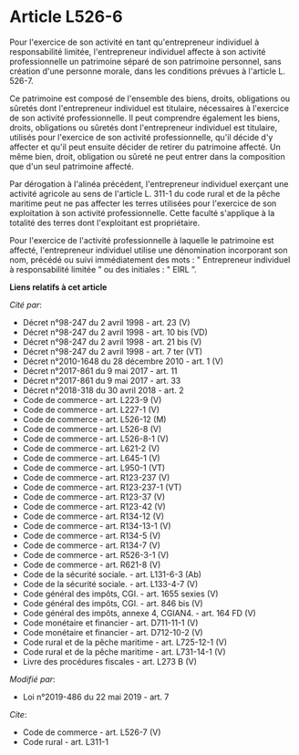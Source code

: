 # Article L526-6

Pour l'exercice de son activité en tant qu'entrepreneur individuel à responsabilité limitée, l'entrepreneur individuel
affecte à son activité professionnelle un patrimoine séparé de son patrimoine personnel, sans création d'une personne morale,
dans les conditions prévues à l'article L. 526-7. 

Ce patrimoine est composé de l'ensemble des biens, droits, obligations ou sûretés dont l'entrepreneur individuel est
titulaire, nécessaires à l'exercice de son activité professionnelle. Il peut comprendre également les biens, droits,
obligations ou sûretés dont l'entrepreneur individuel est titulaire, utilisés pour l'exercice de son activité
professionnelle, qu'il décide d'y affecter et qu'il peut ensuite décider de retirer du patrimoine affecté. Un même bien,
droit, obligation ou sûreté ne peut entrer dans la composition que d'un seul patrimoine affecté. 

Par dérogation à l'alinéa précédent, l'entrepreneur individuel exerçant une activité agricole au sens de l'article L. 311-1
du code rural et de la pêche maritime peut ne pas affecter les terres utilisées pour l'exercice de son exploitation à son
activité professionnelle. Cette faculté s'applique à la totalité des terres dont l'exploitant est propriétaire. 

Pour l'exercice de l'activité professionnelle à laquelle le patrimoine est affecté, l'entrepreneur individuel utilise une
dénomination incorporant son nom, précédé ou suivi immédiatement des mots : " Entrepreneur individuel à responsabilité
limitée ” ou des initiales : " EIRL ”.

**Liens relatifs à cet article**

_Cité par_:

  - Décret n°98-247 du 2 avril 1998 - art. 23 (V)
  - Décret n°98-247 du 2 avril 1998 - art. 10 bis (VD)
  - Décret n°98-247 du 2 avril 1998 - art. 21 bis (V)
  - Décret n°98-247 du 2 avril 1998 - art. 7 ter (VT)
  - Décret n°2010-1648 du 28 décembre 2010 - art. 1 (V)
  - Décret n°2017-861 du 9 mai 2017 - art. 11
  - Décret n°2017-861 du 9 mai 2017 - art. 33
  - Décret n°2018-318 du 30 avril 2018 - art. 2
  - Code de commerce - art. L223-9 (V)
  - Code de commerce - art. L227-1 (V)
  - Code de commerce - art. L526-12 (M)
  - Code de commerce - art. L526-8 (V)
  - Code de commerce - art. L526-8-1 (V)
  - Code de commerce - art. L621-2 (V)
  - Code de commerce - art. L645-1 (V)
  - Code de commerce - art. L950-1 (VT)
  - Code de commerce - art. R123-237 (V)
  - Code de commerce - art. R123-237-1 (VT)
  - Code de commerce - art. R123-37 (V)
  - Code de commerce - art. R123-42 (V)
  - Code de commerce - art. R134-12 (V)
  - Code de commerce - art. R134-13-1 (V)
  - Code de commerce - art. R134-5 (V)
  - Code de commerce - art. R134-7 (V)
  - Code de commerce - art. R526-3-1 (V)
  - Code de commerce - art. R621-8 (V)
  - Code de la sécurité sociale. - art. L131-6-3 (Ab)
  - Code de la sécurité sociale. - art. L133-4-7 (V)
  - Code général des impôts, CGI. - art. 1655 sexies (V)
  - Code général des impôts, CGI. - art. 846 bis (V)
  - Code général des impôts, annexe 4, CGIAN4. - art. 164 FD (V)
  - Code monétaire et financier - art. D711-11-1 (V)
  - Code monétaire et financier - art. D712-10-2 (V)
  - Code rural et de la pêche maritime - art. L725-12-1 (V)
  - Code rural et de la pêche maritime - art. L731-14-1 (V)
  - Livre des procédures fiscales - art. L273 B (V)

_Modifié par_:

  - Loi n°2019-486 du 22 mai 2019 - art. 7

_Cite_:

  - Code de commerce - art. L526-7 (V)
  - Code rural - art. L311-1

